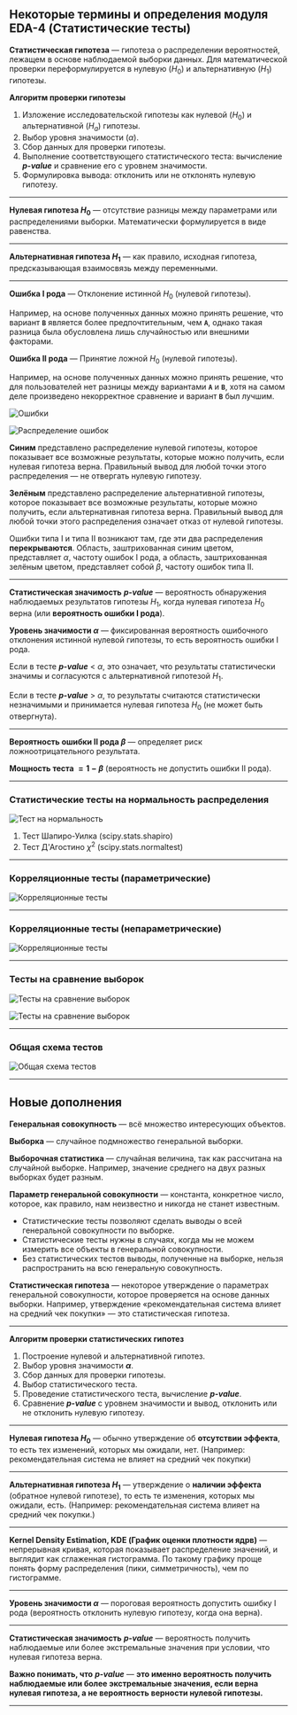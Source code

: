 ## Некоторые термины и определения модуля EDA-4 (Статистические тесты) ##

**Статистическая гипотеза**&nbsp;&mdash; гипотеза о распределении вероятностей,
лежащем в основе наблюдаемой выборки данных. Для математической проверки
переформулируется в нулевую ($H_0$) и альтернативную ($H_1$) гипотезы.

**Алгоритм проверки гипотезы**

1. Изложение исследовательской гипотезы как нулевой ($H_0$) и альтернативной
($H_a$) гипотезы.
2. Выбор уровня значимости ($\alpha$).
3. Сбор данных для проверки гипотезы.
4. Выполнение соответствующего статистического теста: вычисление ***p-value*** и
сравнение его с уровнем значимости.
5. Формулировка вывода: отклонить или не отклонять нулевую гипотезу.

----

**Нулевая гипотеза $H_0$**&nbsp;&mdash; отсутствие разницы между параметрами или
распределениями выборки. Математически формулируется в виде равенства.

----

**Альтернативная гипотеза $H_1$**&nbsp;&mdash; как правило, исходная гипотеза,
предсказывающая взаимосвязь между переменными.

----

**Ошибка I рода**&nbsp;&mdash; Отклонение истинной $H_0$ (нулевой гипотезы).

Например, на основе полученных данных можно принять решение, что вариант **`B`**
является более предпочтительным, чем **`A`**, однако такая разница была
обусловлена лишь случайностью или внешними факторами.

**Ошибка II рода**&nbsp;&mdash; Принятие ложной $H_0$ (нулевой гипотезы).

Например, на основе полученных данных можно принять решение, что для
пользователей нет разницы между вариантами **`А`** и **`В`**, хотя на самом деле
произведено некорректное сравнение и вариант **`В`** был лучшим.

![Ошибки](z_error_1_2.png)

![Распределение ошибок](z_error_distrib.png)

**Синим** представлено распределение нулевой гипотезы, которое показывает все
возможные результаты, которые можно получить, если нулевая гипотеза верна.
Правильный вывод для любой точки этого распределения&nbsp;&mdash; не отвергать
нулевую гипотезу.

**Зелёным** представлено распределение альтернативной гипотезы, которое
показывает все возможные результаты, которые можно получить, если альтернативная
гипотеза верна. Правильный вывод для любой точки этого распределения означает
отказ от нулевой гипотезы.

Ошибки типа I и типа II возникают там, где эти два распределения
**перекрываются**. Область, заштрихованная синим цветом, представляет $\alpha$,
частоту ошибок I рода, а область, заштрихованная зелёным цветом, представляет
собой $\beta$, частоту ошибок типа II.

----

**Статистическая значимость** ***p-value***&nbsp;&mdash; вероятность обнаружения
наблюдаемых результатов гипотезы $H_1$, когда нулевая гипотеза $H_0$ верна
(или **вероятность ошибки I рода**).

**Уровень значимости $\alpha$**&nbsp;&mdash; фиксированная вероятность
ошибочного отклонения истинной нулевой гипотезы, то есть вероятность ошибки
I рода.

Если в тесте ***p-value*** < $\alpha$, это означает, что результаты
статистически значимы и согласуются с альтернативной гипотезой $H_1$.

Если в тесте ***p-value*** > $\alpha$, то результаты считаются статистически
незначимыми и принимается нулевая гипотеза $H_0$ (не может быть отвергнута).

----

**Вероятность ошибки II рода $\beta$**&nbsp;&mdash; определяет риск
ложноотрицательного результата.

**Мощность теста $=1-\beta$** (вероятность не допустить ошибки II рода).

----

### Статистические тесты на нормальность распределения ###

![Тест на нормальность](z_normal_tests.png)

1. Тест Шапиро-Уилка (scipy.stats.shapiro)
2. Тест Д'Агостино $\chi^2$ (scipy.stats.normaltest)

----

### Корреляционные тесты (параметрические) ###

![Корреляционные тесты](z_corr_tests1.png)

----

### Корреляционные тесты (непараметрические) ###

![Корреляционные тесты](corr_tests2.png)

----

### Тесты на сравнение выборок ###

![Тесты на сравнение выборок](compare_tests.png)

![Тесты на сравнение выборок](compare_tests2.png)

----

### Общая схема тестов ###

![Общая схема тестов](general_tests.png)

----

## Новые дополнения ##

**Генеральная совокупность**&nbsp;&mdash; всё множество интересующих объектов.

**Выборка**&nbsp;&mdash; случайное подмножество генеральной выборки.

**Выборочная статистика**&nbsp;&mdash; случайная величина, так как рассчитана на
случайной выборке. Например, значение среднего на двух разных выборках будет
разным.

**Параметр генеральной совокупности**&nbsp;&mdash; константа, конкретное число,
которое, как правило, нам неизвестно и никогда не станет известным.

- Статистические тесты позволяют сделать выводы о всей генеральной совокупности
по выборке.
- Статистические тесты нужны в случаях, когда мы не можем измерить все объекты в
генеральной совокупности.
- Без статистических тестов выводы, полученные на выборке, нельзя распространить
на всю генеральную совокупность.

**Статистическая гипотеза**&nbsp;&mdash; некоторое утверждение о параметрах
генеральной совокупности, которое проверяется на основе данных выборки.
Например, утверждение &laquo;рекомендательная система влияет на средний чек
покупки&raquo;&nbsp;&mdash; это статистическая гипотеза.

----

**Алгоритм проверки статистических гипотез**

1. Построение нулевой и альтернативной гипотез.
2. Выбор уровня значимости **$\alpha$**.
3. Сбор данных для проверки гипотезы.
4. Выбор статистического теста.
5. Проведение статистического теста, вычисление ***p-value***.
6. Сравнение ***p-value*** c уровнем значимости и вывод, отклонить или не
отклонить нулевую гипотезу.

----

**Нулевая гипотеза $H_0$**&nbsp;&mdash; обычно утверждение об **отсутствии
эффекта**, то есть тех изменений, которых мы ожидали, нет. (Например:
рекомендательная система не влияет на средний чек покупки)

----

**Альтернативная гипотеза $H_1$**&nbsp;&mdash; утверждение о **наличии эффекта**
(обратное нулевой гипотезе), то есть те изменения, которых мы ожидали, есть.
(Например: рекомендательная система влияет на средний чек покупки.)

----

**Kernel Density Estimation, KDE (График оценки плотности ядрв)**&nbsp;&mdash;
непрерывная кривая, которая показывает распределение значений, и выглядит как
сглаженная гистограмма. По такому графику проще понять форму распределения
(пики, симметричность), чем по гистограмме.

----

**Уровень значимости $\alpha$**&nbsp;&mdash; пороговая вероятность допустить
ошибку I рода (вероятность отклонить нулевую гипотезу, когда она верна).

----

**Статистическая значимость** ***p-value***&nbsp;&mdash; вероятность получить
наблюдаемые или более экстремальные значения при условии, что нулевая гипотеза
верна.

**Важно понимать, что** ***p-value***&nbsp;&mdash; **это именно вероятность
получить наблюдаемые или более экстремальные значения, если верна нулевая
гипотеза, а не вероятность верности нулевой гипотезы.**

----

